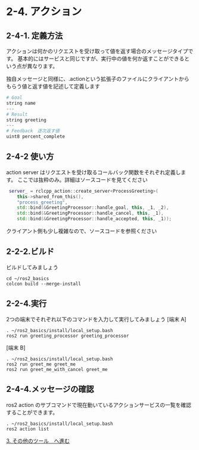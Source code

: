 # 2-4. アクション

## 2-4-1. 定義方法

アクションは何かのリクエストを受け取って値を返す場合のメッセージタイプです。
基本的にはサービスと同じですが、実行中の値を何か返すことができるという点が異なります。

独自メッセージと同様に、.actionという拡張子のファイルにクライアントからもらう値と返す値を記述して定義します

```s ProcessGreeting.action
# Goal
string name
---
# Result
string greeting
---
# Feedback　逐次返す値
uint8 percent_complete
```

## 2-4-2 使い方

action server はリクエストを受け取るコールバック関数をそれぞれ定義します。
ここでは抜粋のみ。詳細はソースコードを見てください

```c++ greeting_processor_component.cpp
 server_ = rclcpp_action::create_server<ProcessGreeting>(
    this->shared_from_this(),
    "process_greeting",
    std::bind(&GreetingProcessor::handle_goal, this, _1, _2),
    std::bind(&GreetingProcessor::handle_cancel, this, _1),
    std::bind(&GreetingProcessor::handle_accepted, this, _1));
```

クライアント側も少し複雑なので、ソースコードを参照ください

## 2-2-2.ビルド

ビルドしてみましょう

``` shell
cd ~/ros2_basics
colcon build --merge-install
```

## 2-2-4.実行

2つの端末でそれぞれ以下のコマンドを入力して実行してみましょう
[端末 A]

```shell
. ~/ros2_basics/install/local_setup.bash
ros2 run greeting_processor greeting_processor
```

[端末 B]

```shell
. ~/ros2_basics/install/local_setup.bash
ros2 run greet_me greet_me
ros2 run greet_me_with_cancel greet_me
```

## 2-4-4.メッセージの確認

ros2 action のサブコマンドで現在動いているアクションサービスの一覧を確認することができます。

```shell
. ~/ros2_basics/install/local_setup.bash
ros2 action list
```

[3. その他のツール　へ進む](3_ROS2_TOOLS.md)
